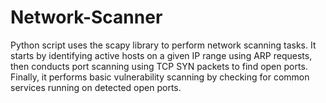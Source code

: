 # Network-Scanner

Python script uses the scapy library to perform network scanning tasks. It starts by identifying active hosts on a given IP range using ARP requests, then conducts port scanning using TCP SYN packets to find open ports. Finally, it performs basic vulnerability scanning by checking for common services running on detected open ports.
